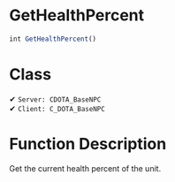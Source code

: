 # GetHealthPercent
```js	
int GetHealthPercent()
```
# Class
✔ `Server: CDOTA_BaseNPC`  
✔ `Client: C_DOTA_BaseNPC`  

# Function Description
Get the current health percent of the unit.
